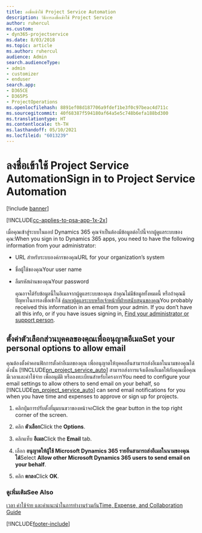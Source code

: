 ```yaml
---
title: ลงชื่อเข้าใช้ Project Service Automation
description: วิธีการลงชื่อเข้าใช้ Project Service
author: ruhercul
ms.custom:
- dyn365-projectservice
ms.date: 8/03/2018
ms.topic: article
ms.author: ruhercul
audience: Admin
search.audienceType:
- admin
- customizer
- enduser
search.app:
- D365CE
- D365PS
- ProjectOperations
ms.openlocfilehash: 8891ef08d187706a9fdef1be3f0c97beac4d711c
ms.sourcegitcommit: 40f68387f594180af64a5e5c748b6efa188bd300
ms.translationtype: HT
ms.contentlocale: th-TH
ms.lasthandoff: 05/10/2021
ms.locfileid: "6013239"
---
```

# <a name="sign-in-to-project-service-automation"></a><span data-ttu-id="63b54-103">ลงชื่อเข้าใช้ Project Service Automation</span><span class="sxs-lookup"><span data-stu-id="63b54-103">Sign in to Project Service Automation</span></span>

[!include [banner](../includes/psa-now-project-operations.md)]

[!INCLUDE[cc-applies-to-psa-app-1x-2x](../includes/cc-applies-to-psa-app-1x-2x.md)]

<span data-ttu-id="63b54-104">เมื่อคุณเข้าสู่ระบบในแอป Dynamics 365 คุณจำเป็นต้องมีข้อมูลต่อไปนี้จากผู้ดูแลระบบของคุณ:</span><span class="sxs-lookup"><span data-stu-id="63b54-104">When you sign in to Dynamics 365 apps, you need to have the following information from your administrator:</span></span>  
  
- <span data-ttu-id="63b54-105">URL สำหรับระบบองค์กรของคุณ</span><span class="sxs-lookup"><span data-stu-id="63b54-105">URL for your organization’s system</span></span>  
  
- <span data-ttu-id="63b54-106">ชื่อผู้ใช้ของคุณ</span><span class="sxs-lookup"><span data-stu-id="63b54-106">Your user name</span></span>  
  
- <span data-ttu-id="63b54-107">ลืมรหัสผ่านของคุณ</span><span class="sxs-lookup"><span data-stu-id="63b54-107">Your password</span></span>  
  
  <span data-ttu-id="63b54-108">คุณอาจได้รับข้อมูลนี้ในอีเมลจากผู้ดูแลระบบของคุณ ถ้าคุณไม่มีข้อมูลทั้งหมดนี้ หรือถ้าคุณมีปัญหาในการลงชื่อเข้าใช้ [ค้นหาผู้ดูแลระบบหรือเจ้าหน้าที่ฝ่ายสนับสนุนของคุณ](/dynamics365/customerengagement/on-premises/basics/find-administrator-support)</span><span class="sxs-lookup"><span data-stu-id="63b54-108">You probably received this information in an email from your admin. If you don’t have all this info, or if you have issues signing in, [Find your administrator or support person](/dynamics365/customerengagement/on-premises/basics/find-administrator-support).</span></span>  
  
## <a name="set-your-personal-options-to-allow-email"></a><span data-ttu-id="63b54-109">ตั้งค่าตัวเลือกส่วนบุคคลของคุณเพื่ออนุญาตอีเมล</span><span class="sxs-lookup"><span data-stu-id="63b54-109">Set your personal options to allow email</span></span>  
 <span data-ttu-id="63b54-110">คุณต้องตั้งค่าคอนฟิกการตั้งค่าอีเมลของคุณ เพื่ออนุญาตให้บุคคลอื่นสามารถส่งอีเมลในนามของคุณได้ ดังนั้น [!INCLUDE[pn_project_service_auto](../includes/pn-project-service-auto.md)] สามารถส่งการแจ้งเตือนอีเมลให้กับคุณเมื่อคุณมีเวลาและค่าใช้จ่าย เพื่ออนุมัติ หรือลงทะเบียนสำหรับโครงการ</span><span class="sxs-lookup"><span data-stu-id="63b54-110">You need to configure your email settings to allow others to send email on your behalf, so [!INCLUDE[pn_project_service_auto](../includes/pn-project-service-auto.md)] can send email notifications for you when you have time and expenses to approve or sign up for projects.</span></span>  
  
1.  <span data-ttu-id="63b54-111">คลิกปุ่มการปรับตั้งที่มุมบนขวาของหน้าจอ</span><span class="sxs-lookup"><span data-stu-id="63b54-111">Click the gear button in the top right corner of the screen.</span></span>  
  
2.  <span data-ttu-id="63b54-112">คลิก **ตัวเลือก**</span><span class="sxs-lookup"><span data-stu-id="63b54-112">Click the **Options**.</span></span>  
  
3.  <span data-ttu-id="63b54-113">คลิกแท็บ **อีเมล**</span><span class="sxs-lookup"><span data-stu-id="63b54-113">Click the **Email** tab.</span></span>  
  
4.  <span data-ttu-id="63b54-114">เลือก **อนุญาตให้ผู้ใช้ Microsoft Dynamics 365 รายอื่นสามารถส่งอีเมลในนามของคุณได้**</span><span class="sxs-lookup"><span data-stu-id="63b54-114">Select **Allow other Microsoft Dynamics 365 users to send email on your behalf**.</span></span>  
  
5.  <span data-ttu-id="63b54-115">คลิก **ตกลง**</span><span class="sxs-lookup"><span data-stu-id="63b54-115">Click **OK**.</span></span>  
  
### <a name="see-also"></a><span data-ttu-id="63b54-116">ดูเพิ่มเติม</span><span class="sxs-lookup"><span data-stu-id="63b54-116">See Also</span></span>  
 [<span data-ttu-id="63b54-117">เวลา ค่าใช้จ่าย และคำแนะนำในการทำงานร่วมกัน</span><span class="sxs-lookup"><span data-stu-id="63b54-117">Time, Expense, and Collaboration Guide</span></span>](../psa/time-expense-collaboration-guide.md)


[!INCLUDE[footer-include](../includes/footer-banner.md)]